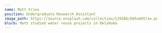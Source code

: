 ```yaml
---
name: Matt Fries
position: Undergraduate Research Assistant
image_path: https://source.unsplash.com/collection/139386/605x605?a=.png
blurb: Matt studied water reuse projects in Oklahoma
---
```

